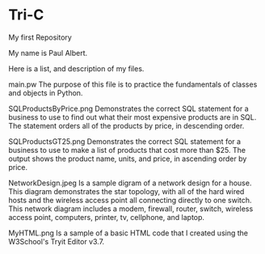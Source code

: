 # Tri-C
My first Repository

My name is Paul Albert.

Here is a list, and description of my files.

main.pw   The purpose of this file is to practice the fundamentals of classes and objects in Python.

SQLProductsByPrice.png  Demonstrates the correct SQL statement for a business to use to find out what their most expensive products are in SQL. The statement orders all of the products by price, in descending order.

SQLProductsGT25.png   Demonstrates the correct SQL statement for a business to use to make a list of products that cost more than $25.  The output shows the     product name, units, and price, in ascending order by price.

NetworkDesign.jpeg  Is a sample digram of a network design for a house.  This diagram demonstrates the star topology, with all of the hard wired hosts and the wireless access point all connecting directly to one switch.  This network diagram includes a modem, firewall, router, switch, wireless access point, computers, printer, tv, cellphone, and laptop.   

MyHTML.png  Is a sample of a basic HTML code that I created using the W3School's Tryit Editor v3.7.

